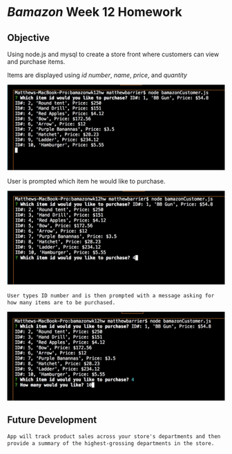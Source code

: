 # *Bamazon* Week 12 Homework


## Objective
  Using node.js and mysql to create a store front where customers can view and purchase items. 
  
  Items are displayed using *id number*, *name*, *price*, and *quantity*
  
  ![alt text](https://github.com/Barriermatt7/bamazonwk12hw/blob/master/Images/Item_display.png)
    
   User is prompted which item he would like to purchase.
   
   
  ![alt text](https://github.com/Barriermatt7/bamazonwk12hw/blob/master/Images/item_select.png)
    
    User types ID number and is then prompted with a message asking for how many items are to be purchased. 
    
    
  ![alt text](https://github.com/Barriermatt7/bamazonwk12hw/blob/master/Images/items_purchased.png)
    
    
  ## Future Development
  
    App will track product sales across your store's departments and then provide a summary of the highest-grossing departments in the store.
